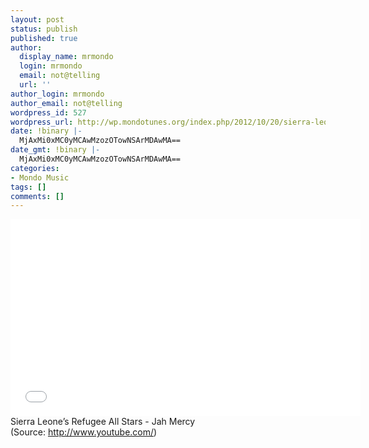 ```yaml
---
layout: post
status: publish
published: true
author:
  display_name: mrmondo
  login: mrmondo
  email: not@telling
  url: ''
author_login: mrmondo
author_email: not@telling
wordpress_id: 527
wordpress_url: http://wp.mondotunes.org/index.php/2012/10/20/sierra-leones-refugee-all-stars-jah-mercy/
date: !binary |-
  MjAxMi0xMC0yMCAwMzozOTowNSArMDAwMA==
date_gmt: !binary |-
  MjAxMi0xMC0yMCAwMzozOTowNSArMDAwMA==
categories:
- Mondo Music
tags: []
comments: []
---
```

<iframe width="560" height="315" src="//www.youtube.com/embed/Yl_KAE1fD4Q" frameborder="0"> </iframe>
Sierra Leone&#8217;s Refugee All Stars - Jah Mercy
<div class="attribution">(<span>Source:</span> <a href="http://www.youtube.com/">http://www.youtube.com/</a>)</div>
